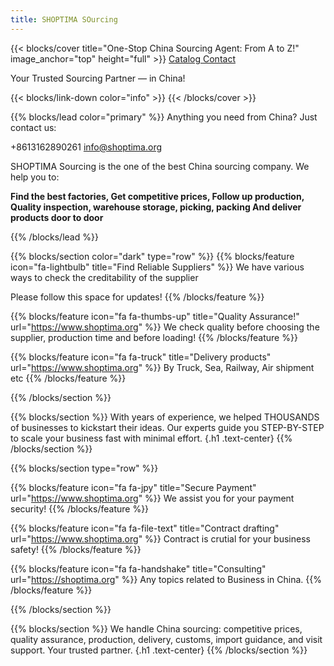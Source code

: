 ```yaml
---
title: SHOPTIMA SOurcing
---
```


{{< blocks/cover title="One-Stop China Sourcing Agent: From A to Z!" image_anchor="top" height="full" >}}
<a class="btn btn-lg btn-primary me-3 mb-4" href="/docs/">
  Catalog <i class="fas fa-arrow-alt-circle-right ms-2"></i>
</a>
<a class="btn btn-lg btn-secondary me-3 mb-4" href="https://t.me/shoptima">
  Contact<i class="fab fa-telegram ms-2 "></i>
</a>
<p class="lead mt-5">Your Trusted Sourcing Partner &mdash; in China!</p>
{{< blocks/link-down color="info" >}}
{{< /blocks/cover >}}


{{% blocks/lead color="primary" %}}
Anything you need from China? Just contact us: 

<i class="fas fa-phone ms-2"></i> +8613162890261
<i class="fas fa-envelope"></i> info@shoptima.org

SHOPTIMA Sourcing is the one of the best China sourcing company. We help you to:

**Find the best factories, Get competitive prices, Follow up production, Quality inspection, warehouse storage, picking, packing And deliver products door to door**

{{% /blocks/lead %}}


{{% blocks/section color="dark" type="row" %}}
{{% blocks/feature icon="fa-lightbulb" title="Find Reliable Suppliers" %}}
We have various ways to check the creditability of the supplier

Please follow this space for updates!
{{% /blocks/feature %}}


{{% blocks/feature icon="fa fa-thumbs-up" title="Quality Assurance!" url="https://www.shoptima.org" %}}
We check quality before choosing the supplier, production time and before loading!
{{% /blocks/feature %}}


{{% blocks/feature icon="fa fa-truck" title="Delivery products" url="https://www.shoptima.org" %}}
By Truck, Sea, Railway, Air shipment etc 
{{% /blocks/feature %}}


{{% /blocks/section %}}


{{% blocks/section %}}
With years of experience, we helped THOUSANDS of businesses to kickstart their ideas.
Our experts guide you STEP-BY-STEP to scale your business fast with minimal effort.
{.h1 .text-center}
{{% /blocks/section %}}


{{% blocks/section type="row" %}}

{{% blocks/feature icon="fa fa-jpy" title="Secure Payment"
    url="https://www.shoptima.org" %}}
We assist you for your payment security!
{{% /blocks/feature %}}

{{% blocks/feature icon="fa fa-file-text" title="Contract drafting"
    url="https://www.shoptima.org" %}}
Contract is crutial for your business safety!
{{% /blocks/feature %}}

{{% blocks/feature icon="fa fa-handshake" title="Consulting"
    url="https://shoptima.org" %}}
Any topics related to Business in China.
{{% /blocks/feature %}}

{{% /blocks/section %}}


{{% blocks/section %}}
We handle China sourcing: competitive prices, quality assurance, production, delivery, customs, import guidance, and visit support. Your trusted partner.
{.h1 .text-center}
{{% /blocks/section %}}
